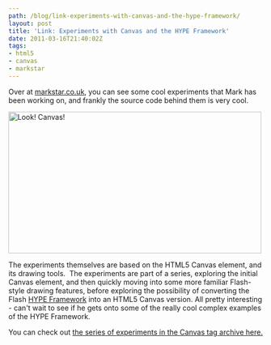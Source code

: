 ```yaml
---
path: /blog/link-experiments-with-canvas-and-the-hype-framework/
layout: post
title: 'Link: Experiments with Canvas and the HYPE Framework'
date: 2011-03-16T21:40:02Z
tags:
- html5
- canvas
- markstar
---
```


Over at <a title="Open markstar.co.uk in a new window." href="http://markstar.co.uk" target="_blank">markstar.co.uk</a>, you can see some cool experiments that Mark has been working on, and frankly the source code behind them is very cool.

<img class="alignnone size-full wp-image-1273" title="Look! Canvas!" src="/content/images/2011/03/canvas.png" alt="Look! Canvas!" width="500" height="280" />

The experiments themselves are based on the HTML5 Canvas element, and its drawing tools.  The experiments are part of a series, exploring the initial Canvas element, and then quickly moving into some more familiar Flash-style drawing features, before exploring the possibility of converting the Flash <a title="the HYPE Framework" href="http://www.hypeframework.org/" target="_blank">HYPE Framework</a> into an HTML5 Canvas version. All pretty interesting - can't wait to see if he gets onto some of the really cool complex examples of the HYPE Framework.

You can check out <a title="The Canvas tagged articles archive." href="http://markstar.co.uk/blog/category/html5/canvas/" target="_blank">the series of experiments in the Canvas tag archive here.</a>